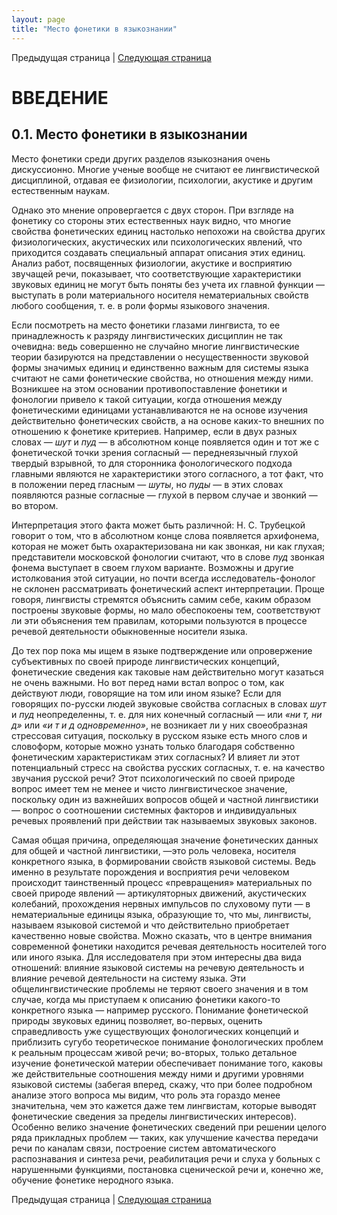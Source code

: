 ```yaml
---
layout: page
title: "Место фонетики в языкознании"
---
```


Предыдущая страница | [Следующая страница](002.html)

# ВВЕДЕНИЕ

## 0.1. Место фонетики в языкознании

Место фонетики среди других разделов языкознания очень дискуссионно. Многие ученые вообще не считают ее лингвистической дисциплиной, отдавая ее физиологии, психологии, акустике 
и другим естественным наукам.

Однако это мнение опровергается с двух сторон. При взгляде на фонетику со стороны этих естественных наук видно, 
что многие свойства фонетических единиц настолько непохожи на свойства других физиологических, акустических или 
психологических явлений, что приходится создавать специальный аппарат описания этих единиц. Анализ работ, посвященных 
физиологии, акустике и восприятию звучащей речи, показывает, что соответствующие характеристики звуковых единиц 
не могут быть поняты без учета их главной функции — выступать в роли материального носителя нематериальных свойств любого 
сообщения, т. е. в роли формы языкового значения. 


Если посмотреть на место фонетики глазами лингвиста, то ее принадлежность к разряду лингвистических дисциплин 
не так очевидна: ведь совершенно не случайно многие лингвистические теории базируются на представлении о несущественности 
звуковой формы значимых единиц и единственно важным для системы языка считают не сами фонетические свойства, но отношения
 между ними. Возникшее на этом основании противопоставление фонетики и фонологии привело к такой ситуации, когда отношения 
между фонетическими единицами устанавливаются не на основе изучения действительно фонетических свойств, а на основе каких-то
 внешних по отношению к фонетике критериев. Например, если в двух разных словах — <i>шут</i> и <i>пуд</i> — в абсолютном конце появляется 
один и тот же с фонетической точки зрения согласный — переднеязычный глухой твердый взрывной, то для сторонника фонологического
 подхода главными являются не характеристики этого согласного, а тот факт, что в положении перед гласным — <i>шуты</i>,
 но <i>пуды</i> — в этих словах появляются разные согласные — глухой в первом случае и звонкий — во втором.


Интерпретация этого факта может быть различной: Н. С. Трубецкой говорит о том, что в абсолютном конце слова появляется
 архифонема, которая не может быть охарактеризована ни как звонкая, ни как глухая; представители московской фонологии считают, 
что в слове <i>пуд</i>  звонкая фонема выступает в своем глухом варианте. Возможны и другие истолкования этой ситуации, но почти всегда 
исследователь-фонолог не склонен рассматривать фонетический аспект интерпретации. Проще говоря, лингвисты стремятся объяснить 
самим себе, каким образом построены звуковые формы, но мало обеспокоены тем, соответствуют ли эти объяснения тем правилам,
 которыми пользуются в процессе речевой деятельности обыкновенные носители языка.


До тех пор пока мы ищем в языке подтверждение или опровержение субъективных по своей природе лингвистических концепций,
 фонетические сведения как таковые нам действительно могут казаться не очень важными. Но вот перед нами встал вопрос о том, 
как действуют люди, говорящие на том или ином языке? Если для говорящих по-русски людей звуковые свойства согласных в словах 
<i>шут</i> и <i>пуд</i> неопределенны, т. е. для них конечный согласный — или <i>«ни т, ни д»</i> или <i>«и т и д одновременно»</i>,
 не возникает ли у них 
своеобразная стрессовая ситуация, поскольку в русском языке есть много слов и словоформ, которые можно узнать только 
благодаря собственно фонетическим характеристикам этих согласных? И влияет ли этот потенциальный стресс на свойства русских 
согласных, т. е. на качество звучания русской речи? Этот психологический по своей природе вопрос имеет тем не менее и чисто 
лингвистическое значение, поскольку один из важнейших вопросов общей и частной лингвистики — вопрос о соотношении системных 
факторов и индивидуальных речевых проявлений при действии так называемых звуковых законов. 


Самая общая причина, определяющая значение фонетических данных для общей и частной лингвистики, —это роль человека, 
носителя конкретного языка, в формировании свойств языковой системы. Ведь именно в результате порождения и восприятия
 речи человеком происходит таинственный процесс «превращения» материальных по своей природе явлений — артикуляторных 
движений, акустических колебаний, прохождения нервных импульсов по слуховому пути — в нематериальные единицы языка, 
образующие то, что мы, лингвисты, называем языковой системой и что действительно приобретает качественно новые свойства. 
Можно сказать, что в центре внимания современной фонетики находится речевая деятельность носителей того или иного языка. 
Для исследователя при этом интересны два вида отношений: влияние языковой системы на речевую деятельность и влияние 
речевой деятельности на систему языка. Эти общелингвистические проблемы не теряют своего значения и в том случае, когда мы 
приступаем к описанию фонетики какого-то конкретного языка — например русского. Понимание фонетической природы 
звуковых единиц позволяет, во-первых, оценить справедливость уже существующих фонологических концепций и приблизить 
сугубо теоретическое понимание фонологических проблем к реальным процессам живой речи; во-вторых, только детальное 
изучение фонетической материи обеспечивает понимание того, каковы же действительные соотношения между ними и другими 
уровнями языковой системы (забегая вперед, скажу, что при более подробном анализе этого вопроса мы видим, что роль эта гораздо
менее значительна, чем это кажется даже тем лингвистам, которые выводят фонетические сведения за пределы лингвистических
интересов). Особенно велико значение фонетических сведений при решении целого ряда прикладных проблем — таких,
как улучшение качества передачи речи по каналам связи, построение систем автоматического распознавания и синтеза речи, 
реабилитация речи и слуха у больных с нарушенными функциями, постановка сценической речи и, конечно же, обучение 
фонетике неродного языка. 

Предыдущая страница | [Следующая страница](002.html)
